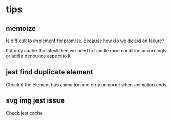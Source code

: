 # tips

## memoize
Is difficult to implement for promise.
Because how do we dicard on failure?

If it only cache the latest then we need to handle race condition accordingly or add a denounce aspect to it

## jest find duplicate element
Check if the element has animation and only unmount when animation ends

## svg img jest issue
Check jest cache

##
